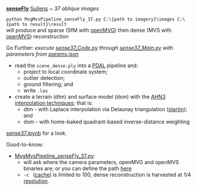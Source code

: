 **[senseFly](https://www.sensefly.com/)** [Sullens](https://www.sensefly.com/education/datasets/?dataset=1420) ~ *37 oblique images*

`python MvgMvsPipeline_senseFly_37.py C:\{path to imagery}\images C:\{path to result}\result`  
will produce and sparse (SfM with [openMVG](https://github.com/openMVG/openMVG)) then dense (MVS with [openMVS](https://github.com/cdcseacave/openMVS)) reconstruction

Go Further:  *execute [sense37_Code.py](https://github.com/AdrianKriger/aerialPhotogrammetry101/blob/main/SenseSull_37/sense37_Code.py) through [sense37_Main.py](https://github.com/AdrianKriger/aerialPhotogrammetry101/blob/main/SenseSull_37/sense37_Main.py) with parameters from [params.json](https://github.com/AdrianKriger/aerialPhotogrammetry101/blob/main/SenseSull_37/params.json)*
- read the `scene_dense.ply` into a [PDAL](https://pdal.io/index.html#) pipeline and:
     - project to local coordinate system;
     - outlier detection;
     - ground filtering; and 
     - write `.las`
- create a terrain (dtm) and surface model (dsm) with the [AHN3 interpolation techniques](); that is:
    - dtm - with Laplace interpolation via Delaunay triangulation ([startin](https://github.com/hugoledoux/startinpy/)); and
    - dsm - with home-baked quadrant-based inverse-distance weighting 

 [sense37.ipynb](https://github.com/AdrianKriger/aerialPhotogrammetry101/blob/main/SenseMor_127/sense127.ipynb) for a look.

Good-to-know:
- [MvgMvsPipeline_senseFly_37.py](https://github.com/AdrianKriger/aerialPhotogrammetry101/blob/main/SenseSull_37/MvgMvsPipeline_senseFly_37.py):
    - will ask where the camera parameters, openMVG and openMVS binaries are; or you can define the path [here](https://github.com/AdrianKriger/aerialPhotogrammetry101/blob/main/SenseSull_37/MvgMvsPipeline_senseFly_37.py#L114-L120)
    - `-c ` ([cache](https://github.com/AdrianKriger/aerialPhotogrammetry101/blob/main/SenseMor_127/MvgMvsPipeline_senseFly_37.py#L216)) is limited to 100, dense reconstruction is harvested at 1/4 [resolution](https://github.com/AdrianKriger/aerialPhotogrammetry101/blob/main/SenseMor_127/MvgMvsPipeline_senseFly_37.py#L251).
